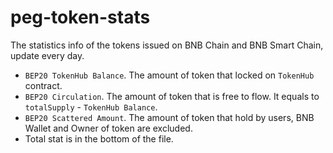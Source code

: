 # peg-token-stats

The statistics info of the tokens issued on BNB Chain and BNB Smart Chain, update every day.

- `BEP20 TokenHub Balance`. The amount of token that locked on `TokenHub` contract.
- `BEP20 Circulation`. The amount of token that is free to flow. It equals to `totalSupply` - `TokenHub Balance`.
- `BEP20 Scattered Amount`. The amount of token that hold by users, BNB Wallet and Owner of token are excluded.
- Total stat is in the bottom of the file.
